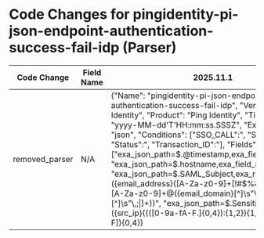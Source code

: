 # Code Changes for pingidentity-pi-json-endpoint-authentication-success-fail-idp (Parser)

| Code Change | Field Name | 2025.11.1 | 2025.12.1 |
|-------------|------------|-----------|------------|
| removed_parser | N/A | {"Name": "pingidentity-pi-json-endpoint-authentication-success-fail-idp", "Vendor": "Ping Identity", "Product": "Ping Identity", "TimeFormat": "yyyy-MM-dd'T'HH:mm:ss.SSSZ", "ExtractionType": "json", "Conditions": ["SSO_CALL\":", "Sensitive\":", "Status\":", "Transaction_ID\":"], "Fields": ["exa_json_path=$.@timestamp,exa_field_name=time", "exa_json_path=$.hostname,exa_field_name=host", "exa_json_path=$.SAML_Subject,exa_regex=({email_address}([A-Za-z0-9]+[!#$%&'+\/=?^_`~.\-])*[A-Za-z0-9]+@({email_domain}[^\]\s\"\\,;\|]+\.[^\]\s\"\\,;\|]+))", "exa_json_path=$.Sensitive,exa_regex=({src_ip}((([0-9a-fA-F.]{0,4}):{1,2}){1,7}([0-9a-fA-F]){0,4})|(((25[0-5]|(2[0-4]|1\d|[0-9]|)\d)\.?\b){4}))(:({src_port}\d+))?", "exa_json_path=$.SSO_CALL,exa_field_name=auth_method", "exa_json_path=$.Application,exa_field_name=time", "exa_json_path=$.Status,exa_field_name=result", "exa_json_path=$.Sensitive_IAM_Server,exa_field_name=auth_server", "exa_json_path=$.Protocol,exa_field_name=protocol", "exa_json_path=$.Event,exa_field_name=operation", "exa_json_path=$.ERROR,exa_field_name=failure_reason"], "ParserVersion": "v1.0.0"} | N/A |